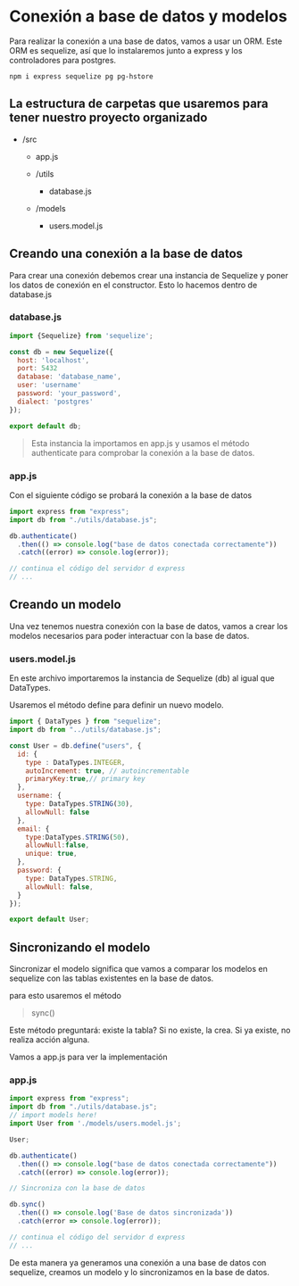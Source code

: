 # Conexión a base de datos y modelos

Para realizar la conexión a una base de datos, vamos a usar un ORM. 
Este ORM es sequelize, así que lo instalaremos junto a express y los controladores para postgres. 

```shell
npm i express sequelize pg pg-hstore
```

## La estructura de carpetas que usaremos para tener nuestro proyecto organizado

- /src

  - app.js
  - /utils

    - database.js

  - /models
    - users.model.js

## Creando una conexión a la base de datos

Para crear una conexión debemos crear una instancia de Sequelize y poner los datos de conexión en el constructor. Esto lo hacemos dentro de database.js

### database.js

```javascript
import {Sequelize} from 'sequelize';

const db = new Sequelize({
  host: 'localhost',
  port: 5432
  database: 'database_name',
  user: 'username'
  password: 'your_password',
  dialect: 'postgres'
});

export default db;
```

> Esta instancia la importamos en app.js
> y usamos el método authenticate para comprobar la conexión a la base de datos.

### app.js

Con el siguiente código se probará la conexión a la base de datos

```javascript
import express from "express";
import db from "./utils/database.js";

db.authenticate()
  .then(() => console.log("base de datos conectada correctamente"))
  .catch((error) => console.log(error));

// continua el código del servidor d express
// ...
```

## Creando un modelo

Una vez tenemos nuestra conexión con la base de datos, vamos a crear los modelos necesarios para poder interactuar con la base de datos.

### users.model.js

En este archivo importaremos la instancia de Sequelize (db)
al igual que DataTypes.

Usaremos el método define para definir un nuevo modelo.

```javascript
import { DataTypes } from "sequelize";
import db from "../utils/database.js";

const User = db.define("users", {
  id: {
    type : DataTypes.INTEGER,
    autoIncrement: true, // autoincrementable
    primaryKey:true,// primary key
  },
  username: {
    type: DataTypes.STRING(30),
    allowNull: false
  },
  email: {
    type:DataTypes.STRING(50),
    allowNull:false,
    unique: true,
  },
  password: {
    type: DataTypes.STRING,
    allowNull: false,
  }
});

export default User;
```
## Sincronizando el modelo
Sincronizar el modelo significa que vamos a comparar los modelos 
en sequelize con las tablas existentes en la base de datos. 

para esto usaremos el método 
> sync() 

Este método preguntará: existe la tabla? 
Si no existe, la crea. 
Si ya existe, no realiza acción alguna. 

Vamos a app.js para ver la implementación 

### app.js

```javascript
import express from "express";
import db from "./utils/database.js";
// import models here!
import User from './models/users.model.js';

User;

db.authenticate()
  .then(() => console.log("base de datos conectada correctamente"))
  .catch((error) => console.log(error));

// Sincroniza con la base de datos 

db.sync()
  .then(() => console.log('Base de datos sincronizada'))
  .catch(error => console.log(error));

// continua el código del servidor d express
// ...
```
De esta manera ya generamos una conexión a una base de datos con sequelize, creamos un modelo y lo sincronizamos en la base de datos. 
